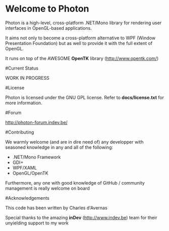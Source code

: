 # Welcome to Photon
Photon is a high-level, cross-platform .NET/Mono library for rendering user interfaces in OpenGL-based applications. 

It aims not only to become a cross-platform alternative to WPF (Window Presentation Foundation) but as well to provide it with the full extent of OpenGL. 

It runs on top of the AWESOME <b>OpenTK</b> library (http://www.opentk.com/)

#Current Status

WORK IN PROGRESS

#License

Photon is licensed under the GNU GPL license. Refer to <b>docs/license.txt</b> for more information.

#Forum

http://photon-forum.indev.be/

#Contributing

We warmly welcome (and are in dire need of) any developper with seasoned knowledge in any and all of the following:

- .NET/Mono Framework
- GDI+
- WPF/XAML
- OpenGL/OpenTK

Furthermore, any one with good knowledge of GitHub / community management is really welcome on board

#Acknowledgements

This code has been written by Charles d'Avernas

Special thanks to the amazing <b>inDev</b> (http://www.indev.be) team for their unyielding support to my work
